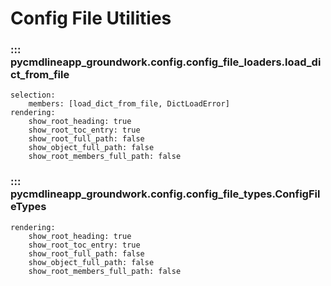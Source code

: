 # Config File Utilities

### ::: pycmdlineapp_groundwork.config.config_file_loaders.load_dict_from_file
    selection:
        members: [load_dict_from_file, DictLoadError]
    rendering:
        show_root_heading: true
        show_root_toc_entry: true
        show_root_full_path: false
        show_object_full_path: false
        show_root_members_full_path: false

### ::: pycmdlineapp_groundwork.config.config_file_types.ConfigFileTypes
    rendering:
        show_root_heading: true
        show_root_toc_entry: true
        show_root_full_path: false
        show_object_full_path: false
        show_root_members_full_path: false
